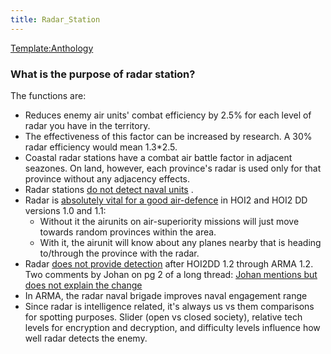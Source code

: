 ```yaml
---
title: Radar_Station
---
```


[Template:Anthology](/wiki/index.php?title=Template:Anthology&action=edit&redlink=1 "Template:Anthology (page does not exist)")

### What is the purpose of radar station?

The functions are:

- Reduces enemy air units' combat efficiency by 2.5% for each level of radar you have in the territory.
- The effectiveness of this factor can be increased by research. A 30% radar efficiency would mean 1.3\*2.5.
- Coastal radar stations have a combat air battle factor in adjacent seazones. On land, however, each province's radar is used only for that province without any adjacency effects.
- Radar stations [do not detect naval units](http://forum.paradoxplaza.com/forum/showthread.php?t=218736) .
- Radar is [absolutely vital for a good air-defence](http://forum.paradoxplaza.com/forum/showthread.php?t=218736) in HOI2 and HOI2 DD versions 1.0 and 1.1:
  - Without it the airunits on air-superiority missions will just move towards random provinces within the area.
  - With it, the airunit will know about any planes nearby that is heading to/through the province with the radar.
- Radar [does not provide detection](http://forum.paradoxplaza.com/forum/showpost.php?p=8204611&postcount=27) after HOI2DD 1.2 through ARMA 1.2. Two comments by Johan on pg 2 of a long thread: [Johan mentions but does not explain the change](http://forum.paradoxplaza.com/forum/showthread.php?t=346220&page=2)
- In ARMA, the radar naval brigade improves naval engagement range
- Since radar is intelligence related, it's always us vs them comparisons for spotting purposes. Slider (open vs closed society), relative tech levels for encryption and decryption, and difficulty levels influence how well radar detects the enemy.
